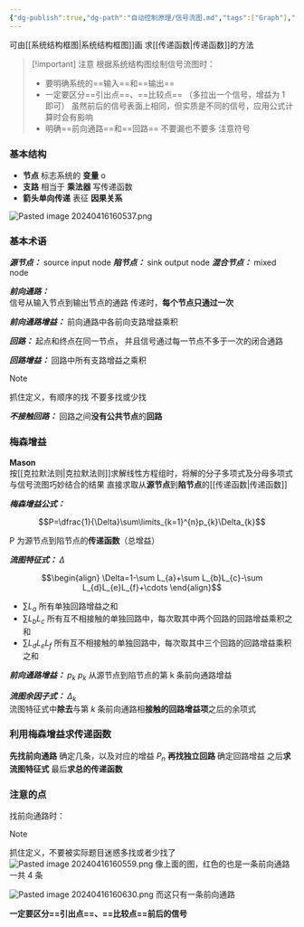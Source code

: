 ```yaml
---
{"dg-publish":true,"dg-path":"自动控制原理/信号流图.md","tags":["Graph"],"permalink":"/自动控制原理/信号流图/","dgPassFrontmatter":true,"noteIcon":"","created":"2024-10-09T12:02:37.790+08:00","updated":"2025-03-03T12:18:11.550+08:00"}
---
```


可由[[系统结构框图\|系统结构框图]]画
求[[传递函数\|传递函数]]的方法

>[!important] 注意
>根据系统结构图绘制信号流图时：
>- 要明确系统的==输入==和==输出==
>- 一定要区分==引出点==、==比较点==
>	（多拉出一个信号，增益为 1 即可）
>	虽然前后的信号表面上相同，但实质是不同的信号，应用公式计算时会有影响
>- 明确==前向通路==和==回路==
>	不要漏也不要多
>	注意符号
### 基本结构
- **节点**    标志系统的    **变量**    o
- **支路**     相当于      **乘法器**    写传递函数
- **箭头单向传递**    表征   **因果关系**

![Pasted image 20240416160537.png](/img/user/Functional%20files/Photo%20Resources/Pasted%20image%2020240416160537.png)
### 基本术语
***源节点：***      source   input node
***陷节点：***      sink  output node
***混合节点：***  mixed node

***前向通路：***    
信号从输入节点到输出节点的通路
传递时，**每个节点只通过一次**

***前向通路增益：***
前向通路中各前向支路增益乘积

***回路：***
起点和终点在同一节点，
并且信号通过每一节点不多于一次的闭合通路

***回路增益：***
回路中所有支路增益之乘积

>[!note] 
>抓住定义，有顺序的找
>不要多找或少找

***不接触回路：***
回路之间**没有公共节点**的**回路**

### 梅森增益
**Mason**  
按[[克拉默法则\|克拉默法则]]求解线性方程组时，将解的分子多项式及分母多项式与信号流图巧妙结合的结果
直接求取从**源节点**到**陷节点**的[[传递函数\|传递函数]]

***梅森增益公式：***

$$P=\dfrac{1}{\Delta}\sum\limits_{k=1}^{n}p_{k}\Delta_{k}$$

P 为源节点到陷节点的**传递函数**（总增益）


***流图特征式：***  $\Delta$

$$\begin{align}
\Delta=1-\sum L_{a}+\sum L_{b}L_{c}-\sum L_{d}L_{e}L_{f}+\cdots
\end{align}$$


-  $\sum L_{a}$   所有单独回路增益之和
-  $\sum L_{b}L_{c}$  所有互不相接触的单独回路中，每次取其中两个回路的回路增益乘积之和
-  $\sum L_{d}L_{e}L_{f}$  所有互不相接触的单独回路中，每次取其中三个回路的回路增益乘积之和

***前向通路增益：***   $p_{k}$
$p_{k}$  从源节点到陷节点的第 k 条前向通路增益

***流图余因子式：***  $\Delta_{k}$  
流图特征式中**除去**与第 $k$ 条前向通路相**接触的回路增益项**之后的余项式

### 利用梅森增益求传递函数
**先找前向通路**
	确定几条，以及对应的增益 $P_{n}$
**再找独立回路**
	确定回路增益
之后**求流图特征式**
最后**求总的传递函数**

### 注意的点
找前向通路时：

>[!note] 
>抓住定义，不要被实际题目迷惑多找或者少找了
>![Pasted image 20240416160559.png](/img/user/Functional%20files/Photo%20Resources/Pasted%20image%2020240416160559.png)
> 像上面的图，红色的也是一条前向通路
> 一共 4 条
> 
> ![Pasted image 20240416160630.png](/img/user/Functional%20files/Photo%20Resources/Pasted%20image%2020240416160630.png)
> 而这只有一条前向通路


**一定要区分==引出点==、==比较点==前后的信号**



